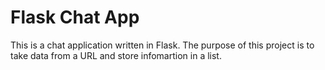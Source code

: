# Flask Chat App

This is a chat application written in Flask. The purpose of this project
is to take data from a URL and store infomartion in a list.